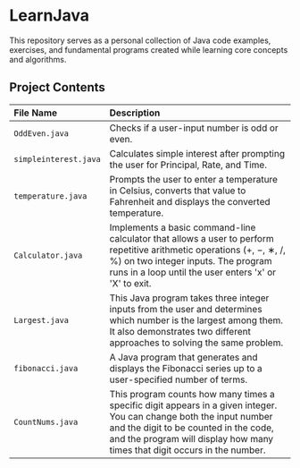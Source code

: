 # LearnJava #

This repository serves as a personal collection of Java code examples, exercises, and fundamental programs created while learning core concepts and algorithms.

## Project Contents

| File Name | Description |
| :--- | :--- |
| `OddEven.java` | Checks if a user-input number is odd or even. |
| `simpleinterest.java` | Calculates simple interest after prompting the user for Principal, Rate, and Time. |
| `temperature.java`| Prompts the user to enter a temperature in Celsius, converts that value to Fahrenheit and displays the converted temperature. |
| `Calculator.java` | Implements a basic command-line calculator that allows a user to perform repetitive arithmetic operations (+, −, ∗, /, %) on two integer inputs. The program runs in a loop until the user enters 'x' or 'X' to exit. |
| `Largest.java` | This Java program takes three integer inputs from the user and determines which number is the largest among them. It also demonstrates two different approaches to solving the same problem. |
| `fibonacci.java` | A Java program that generates and displays the Fibonacci series up to a user-specified number of terms. |
| `CountNums.java` | This program counts how many times a specific digit appears in a given integer. You can change both the input number and the digit to be counted in the code, and the program will display how many times that digit occurs in the number. |
